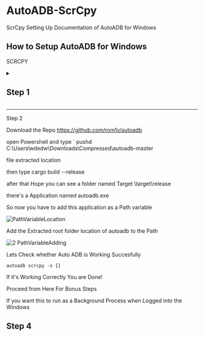 # AutoADB-ScrCpy
ScrCpy Setting Up Documentation of AutoADB for Windows 

## How to Setup AutoADB for Windows

SCRCPY

<details>
	<summary> <h2> Step 1 </h2> </summary>
<p align="center">

 Step 1
  
First Download Rust for your Windows

https://www.rust-lang.org/tools/install

Download According to your Computer Architecture 32 or 64bit And Install It

or else If you're willing to install this on the WSL you can Use this Code 

curl --proto '=https' --tlsv1.2 -sSf https://sh.rustup.rs | sh
                     
</p>
</details>
                     
----

Step 2

Download the Repo
https://github.com/rom1v/autoadb

open Powershell
and 
type
`
pushd C:\Users\wdedw\Downloads\Compressed\autoadb-master

file extracted location

then 
type
cargo build --release

after that
Hope you can see a folder named Target
\target\release

there's a Application named autoadb.exe

So now you have to add this application as a Path variable

![PathVariableLocation](https://user-images.githubusercontent.com/64683688/160341895-b9fdaad9-a91a-4363-82ca-13120f032944.gif)

Add the Extracted root folder location of autoadb to the Path

![2 PathVariableAdding](https://user-images.githubusercontent.com/64683688/160344582-fff3ddf2-8f69-40e2-a3b1-2e8166cc5162.gif)

Lets Check whether Auto ADB is Working Succesfully

```
autoadb scrcpy -s {}
```
If it's Working Correctly You are Done!

Proceed from Here For Bonus Steps

If you want this to run as a Background Process when Logged into the Windows

## Step 4

